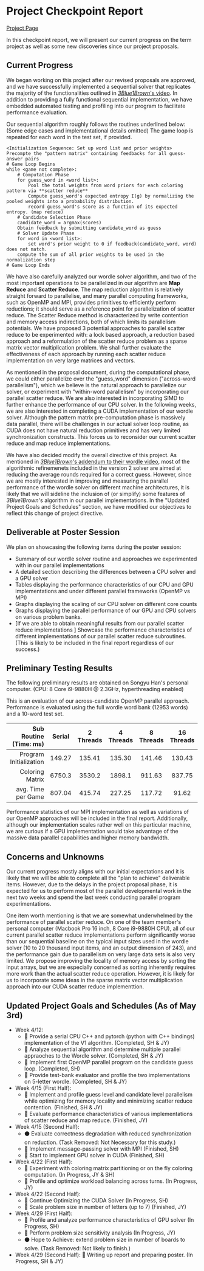 # Project Checkpoint Report
[Project Page](https://joel99.github.io/parallel_final/)

In this checkpoint report, we will present our current progress on the term project as well as some new discoveries since our project proposals.

## Current Progress

We began working on this project after our revised proposals are approved, and we have successfully implemented a sequential solver that replicates the majority of the functionalities outlined in [_3Blue1Brown_'s video](https://www.youtube.com/watch?v=v68zYyaEmEA). In addition to providing a fully functional sequential implementation, we have embedded automated testing and profiling into our program to facilitate performance evaluation.

Our sequential algorithm roughly follows the routines underlined below: (Some edge cases and implementational details omitted) The game loop is repeated for each word in the test set, if provided.
```
<Initialization Sequence: Set up word list and prior weights>
Precompte the "pattern matrix" containing feedbacks for all guess-answer pairs
# Game Loop Begins
while <game not complete>:
    # Computation Phase
    for guess_word in <word list>:
        Pool the total weights from word priors for each coloring pattern via **scatter reduce**
        Compute guess_word's expected entropy I(g) by normalizing the pooled weights into a probability distribution.
        record guess_word's score as a function of its expected entropy. (map reduce)
    # Candidate Selection Phase
    candidate_word = argmax(scores)
    Obtain feedback by submitting candidate_word as guess
    # Solver Update Phase
    for word in <word list>:
        set word's prior weight to 0 if feedback(candidate_word, word) does not match.
    compute the sum of all prior weights to be used in the normalization step
# Game Loop Ends
```

We have also carefully analyzed our wordle solver algorithm, and two of the most important operations to be parallelized in our algorithm are **Map Reduce** and **Scatter Reduce**. The map reduction algorithm is relatively straight forward to parallelise, and many parallel computing frameworks, such as OpenMP and MPI, provides primitives to efficiently perform reductions; it should serve as a reference point for parallelization of scatter reduce. The Scatter Reduce method is characterized by write contention and memory access indirections, both of which limits its parallelism potentials. We have proposed 3 potential approaches to parallel scatter reduce to be experimented with: a lock based approach, a reduction based approach and a reformulation of the scatter reduce problem as a sparse matrix vector multiplication problem. We shall further evaluate the effectiveness of each approach by running each scatter reduce implementation on very large matrices and vectors.

As mentioned in the proposal document, during the computational phase, we could either parallelize over the "guess_word" dimension ("across-word parallelism"), which we believe is the natural approach to parallelize our solver, or experiment with "within-word parallelism" by incorporating our parallel scatter reduce. We are also interested in incorporating SIMD to further enhance the performance of our CPU solver. In the following weeks, we are also interested in completing a CUDA implementation of our wordle solver. Although the pattern matrix pre-computation phase is massively data parallel, there will be challenges in our actual solver loop routine, as CUDA does not have natural reduction primitives and has very limited synchronization constructs. This forces us to reconsider our current scatter reduce and map reduce implementations.

We have also decided modify the overall directive of this project. As mentioned in [_3Blue1Brown_'s addendum to their wordle video](https://www.youtube.com/watch?v=fRed0Xmc2Wg), most of the algorithmic refinemenets included in the version 2 solver are aimed at reducing the average rounds required for a correct guess. However, since we are mostly interested in improving and measuring the parallel performance of the wordle solver on different machine architectures, it is likely that we will sideline the inclusion of (or simplify) some features of _3Blue1Brown_'s algorithm in our parallel implementations. In the "Updated Project Goals and Schedules" section, we have modified our objectives to reflect this change of project directive.

## Deliverable at Poster Session

We plan on showcasing the following items during the poster session:
- Summary of our wordle solver routine and approaches we experimented with in our parallel implementations
- A detailed section describing the differences between a CPU solver and a GPU solver
- Tables displaying the performance characteristics of our CPU and GPU implementations and under different parallel frameworks (OpenMP vs MPI)
- Graphs displaying the scaling of our CPU solver on different core counts
- Graphs displaying the parallel performance of our GPU and CPU solvers on various problem banks.
- \[If we are able to obtain meaningful results from our parallel scatter reduce implemetations \] Showcase the performance characteristics of different implementations of our parallel scatter reduce subroutines. (This is likely to be included in the final report regardless of our success.)


## Preliminary Testing Results

The following preliminary results are obtained on Songyu Han's personal computer. (CPU: 8 Core i9-9880H @ 2.3GHz, hyperthreading enabled) 

This is an evaluation of our across-candidate OpenMP parallel approach. Performance is evaluated using the full wordle word bank (12953 words) and a 10-word test set. 

| Sub Routine (Time: ms) |  Serial  | 2 Threads | 4 Threads | 8 Threads | 16 Threads |
| ---------------------: | :------: | :-------: | :-------: | :-------: | :--------: |
| Program Initialization | 149.27   | 135.41 | 135.30 | 141.46 | 130.43 |
| Coloring Matrix        | 6750.3   | 3530.2 | 1898.1 | 911.63 | 837.75 |
| avg. Time per Game     | 807.04   | 415.74 | 227.25 | 117.72 | 91.62  |

Performance statistics of our MPI implementation as well as variations of our OpenMP approaches will be included in the final report. Additionally, although our implementation scales rather well on this particular machine, we are curious if a GPU implementation would take advantage of the massive data parallel capabilities and higher memory bandwidth.

## Concerns and Unknowns

Our current progress mostly aligns with our initial expectations and it is likely that we will be able to complete all the "plan to achieve" deliverable items. However, due to the delays in the project proposal phase, it is expected for us to perform most of the parallel developmental work in the next two weeks and spend the last week conducting parallel program experimentations.

One item worth mentioning is that we are somewhat underwhelmed by the performance of parallel scatter reduce. On one of the team member's personal computer (Macbook Pro 16 inch, 8 Core i9-9880H CPU), all of our current parallel scatter reduce implementations perform significantly worse than our sequential baseline on the typical input sizes used in the wordle solver (10 to 20 thousand input items, and an output dimension of 243), and the performance gain due to parallelism on very large data sets is also very limited. We propose improving the locality of memory access by sorting the input arrays, but we are especially concerned as sorting inherently requires more work than the actual scatter reduce operation. However, it is likely for us to incorporate some ideas in the sparse matrix vector multiplication approach into our CUDA scatter reduce implementtion.

## Updated Project Goals and Schedules (As of May 3rd)
- Week 4/12:
  - 🔴 Provide a serial CPU C++ and pytorch (python with C++ bindings) implementation of the V1 algorithm. (Completed, SH & JY)
  - 🔴 Analyze sequential algorithm and determine multiple parallel appraoches to the Wordle solver. (Completed, SH & JY)
  - 🔴 Implement first OpenMP parallel program on the candidate guess loop. (Completed, SH)
  - 🔴 Provide test-bank evaluator and profile the two implementations on 5-letter wordle. (Completed, SH & JY)
- Week 4/15 (First Half):
  - 🔴 Implement and profile guess level and candidate level parallelism while optimizing for memory locality and minimizing scatter reduce contention. (Finished, SH & JY)
  - 🔴 Evaluate performance characteristics of various implementations of scatter reduce and map reduce. (Finished, JY)
- Week 4/15 (Second Half):
  - ⚫ Evaluate correctness degradation with reduced synchronization on reduction. (Task Removed: Not Necessary for this study.)
  - 🔴 Implement message-passing solver with MPI (Finished, SH)
  - 🔴 Start to implement GPU solver in CUDA (Finished, SH)
- Week 4/22 (First Half):
  - 🔵 Experiment with coloring matrix partitioning or on the fly coloring computation. (In Progress, JY & SH)
  - 🔵 Profile and optimize workload balancing across turns. (In Progress, JY)
- Week 4/22 (Second Half):
  - 🔵 Continue Optimizing the CUDA Solver (In Progress, SH)
  - 🔴 Scale problem size in number of letters (up to 7) (Finished, JY)
- Week 4/29 (First Half):
  - 🔵 Profile and analyze performance characteristics of GPU solver (In Progress, SH)
  - 🔵 Perform problem size sensitivity analysis (In Progress, JY)
  - ⚫ Hope to Achieve: extend problem size in number of boards to solve. (Task Removed: Not likely to finish.)
- Week 4/29 (Second Half): 
  🔵 Writing up report and preparing poster. (In Progress, SH & JY)
